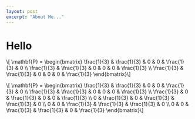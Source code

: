 ```yaml
---
layout: post
excerpt: "About Me..."
---
```


# Hello

\\[ \mathbf{P} = 
\begin{bmatrix} 
\frac{1}{3} & \frac{1}{3} & 0 & 0 & \frac{1}{3} & 0 \\\\ 
\frac{1}{3} & \frac{1}{3} & 0 & 0 & 0 & \frac{1}{3} \\\\
\frac{1}{3} & \frac{1}{3} & 0 & 0 & 0 & \frac{1}{3}
\end{bmatrix}\\]

\\[ \mathbf{P} = 
\begin{bmatrix}
\frac{1}{3} & \frac{1}{3} & 0 & 0 & \frac{1}{3} & 0 \\\\
\frac{1}{3} & \frac{1}{3} & 0 & 0 & 0 & \frac{1}{3} \\\\
\frac{1}{3} & 0 & \frac{1}{3} & 0 & 0 & \frac{1}{3} \\\\
0 & \frac{1}{3} & 0 & \frac{1}{3} & \frac{1}{3} & 0 \\\\
0 & 0 & \frac{1}{3} & \frac{1}{3} & \frac{1}{3} & 0 \\\\
0 & 0 & \frac{1}{3} & \frac{1}{3} & 0 & \frac{1}{3}
\end{bmatrix}\\]
